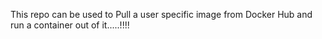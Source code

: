 This repo can be used to Pull a user specific image from Docker Hub and run a container out of it.....!!!!
